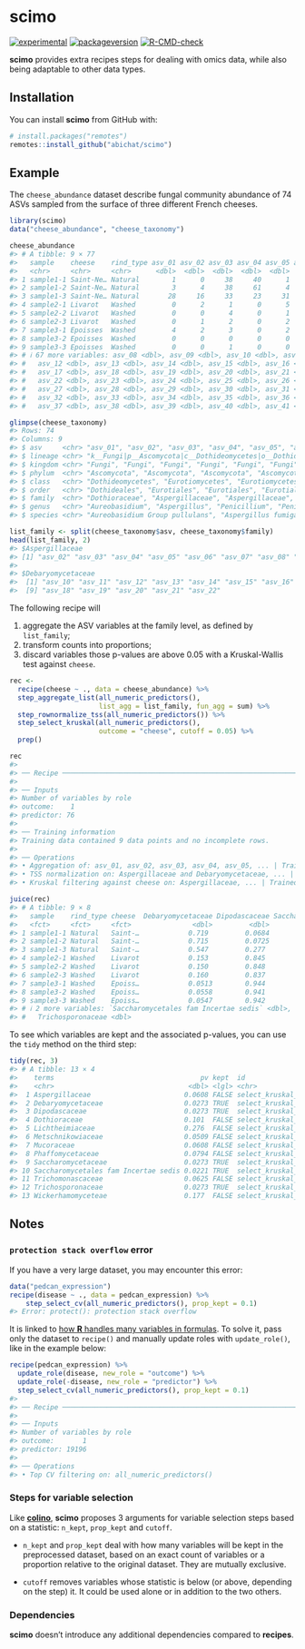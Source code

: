 
<!-- README.md is generated from README.Rmd. Please edit that file -->

# scimo

<!-- badges: start -->

[![experimental](https://img.shields.io/badge/lifecycle-experimental-orange.svg)](https://lifecycle.r-lib.org/articles/stages.html#experimental)
[![packageversion](https://img.shields.io/badge/version-0.0.0.9000-orange.svg)](commits/master)
[![R-CMD-check](https://github.com/abichat/scimo/actions/workflows/R-CMD-check.yaml/badge.svg)](https://github.com/abichat/scimo/actions/workflows/R-CMD-check.yaml)
<!-- badges: end -->

**scimo** provides extra recipes steps for dealing with omics data,
while also being adaptable to other data types.

## Installation

You can install **scimo** from GitHub with:

``` r
# install.packages("remotes")
remotes::install_github("abichat/scimo")
```

## Example

The `cheese_abundance` dataset describe fungal community abundance of 74
ASVs sampled from the surface of three different French cheeses.

``` r
library(scimo)
data("cheese_abundance", "cheese_taxonomy")

cheese_abundance
#> # A tibble: 9 × 77
#>   sample    cheese    rind_type asv_01 asv_02 asv_03 asv_04 asv_05 asv_06 asv_07
#>   <chr>     <chr>     <chr>      <dbl>  <dbl>  <dbl>  <dbl>  <dbl>  <dbl>  <dbl>
#> 1 sample1-1 Saint-Ne… Natural        1      0     38     40      1      2     31
#> 2 sample1-2 Saint-Ne… Natural        3      4     38     61      4      4     48
#> 3 sample1-3 Saint-Ne… Natural       28     16     33     23     31     29     21
#> 4 sample2-1 Livarot   Washed         0      2      1      0      5      1      0
#> 5 sample2-2 Livarot   Washed         0      0      4      0      1      1      2
#> 6 sample2-3 Livarot   Washed         0      1      2      0      2      1      0
#> 7 sample3-1 Epoisses  Washed         4      2      3      0      2      5      0
#> 8 sample3-2 Epoisses  Washed         0      0      0      0      0      0      0
#> 9 sample3-3 Epoisses  Washed         0      0      1      0      0      0      2
#> # ℹ 67 more variables: asv_08 <dbl>, asv_09 <dbl>, asv_10 <dbl>, asv_11 <dbl>,
#> #   asv_12 <dbl>, asv_13 <dbl>, asv_14 <dbl>, asv_15 <dbl>, asv_16 <dbl>,
#> #   asv_17 <dbl>, asv_18 <dbl>, asv_19 <dbl>, asv_20 <dbl>, asv_21 <dbl>,
#> #   asv_22 <dbl>, asv_23 <dbl>, asv_24 <dbl>, asv_25 <dbl>, asv_26 <dbl>,
#> #   asv_27 <dbl>, asv_28 <dbl>, asv_29 <dbl>, asv_30 <dbl>, asv_31 <dbl>,
#> #   asv_32 <dbl>, asv_33 <dbl>, asv_34 <dbl>, asv_35 <dbl>, asv_36 <dbl>,
#> #   asv_37 <dbl>, asv_38 <dbl>, asv_39 <dbl>, asv_40 <dbl>, asv_41 <dbl>, …

glimpse(cheese_taxonomy)
#> Rows: 74
#> Columns: 9
#> $ asv     <chr> "asv_01", "asv_02", "asv_03", "asv_04", "asv_05", "asv_06", "a…
#> $ lineage <chr> "k__Fungi|p__Ascomycota|c__Dothideomycetes|o__Dothideales|f__D…
#> $ kingdom <chr> "Fungi", "Fungi", "Fungi", "Fungi", "Fungi", "Fungi", "Fungi",…
#> $ phylum  <chr> "Ascomycota", "Ascomycota", "Ascomycota", "Ascomycota", "Ascom…
#> $ class   <chr> "Dothideomycetes", "Eurotiomycetes", "Eurotiomycetes", "Euroti…
#> $ order   <chr> "Dothideales", "Eurotiales", "Eurotiales", "Eurotiales", "Euro…
#> $ family  <chr> "Dothioraceae", "Aspergillaceae", "Aspergillaceae", "Aspergill…
#> $ genus   <chr> "Aureobasidium", "Aspergillus", "Penicillium", "Penicillium", …
#> $ species <chr> "Aureobasidium Group pullulans", "Aspergillus fumigatus", "Pen…
```

``` r
list_family <- split(cheese_taxonomy$asv, cheese_taxonomy$family)
head(list_family, 2)
#> $Aspergillaceae
#> [1] "asv_02" "asv_03" "asv_04" "asv_05" "asv_06" "asv_07" "asv_08" "asv_09"
#> 
#> $Debaryomycetaceae
#>  [1] "asv_10" "asv_11" "asv_12" "asv_13" "asv_14" "asv_15" "asv_16" "asv_17"
#>  [9] "asv_18" "asv_19" "asv_20" "asv_21" "asv_22"
```

The following recipe will

1.  aggregate the ASV variables at the family level, as defined by
    `list_family`;
2.  transform counts into proportions;
3.  discard variables those p-values are above 0.05 with a
    Kruskal-Wallis test against `cheese`.

``` r
rec <-
  recipe(cheese ~ ., data = cheese_abundance) %>% 
  step_aggregate_list(all_numeric_predictors(),
                      list_agg = list_family, fun_agg = sum) %>%
  step_rownormalize_tss(all_numeric_predictors()) %>% 
  step_select_kruskal(all_numeric_predictors(), 
                      outcome = "cheese", cutoff = 0.05) %>%
  prep()

rec
#> 
#> ── Recipe ──────────────────────────────────────────────────────────────────────
#> 
#> ── Inputs
#> Number of variables by role
#> outcome:    1
#> predictor: 76
#> 
#> ── Training information
#> Training data contained 9 data points and no incomplete rows.
#> 
#> ── Operations
#> • Aggregation of: asv_01, asv_02, asv_03, asv_04, asv_05, ... | Trained
#> • TSS normalization on: Aspergillaceae and Debaryomycetaceae, ... | Trained
#> • Kruskal filtering against cheese on: Aspergillaceae, ... | Trained

juice(rec)
#> # A tibble: 9 × 8
#>   sample    rind_type cheese  Debaryomycetaceae Dipodascaceae Saccharomycetaceae
#>   <fct>     <fct>     <fct>               <dbl>         <dbl>              <dbl>
#> 1 sample1-1 Natural   Saint-…            0.719         0.0684           0.113   
#> 2 sample1-2 Natural   Saint-…            0.715         0.0725           0.119   
#> 3 sample1-3 Natural   Saint-…            0.547         0.277            0.0938  
#> 4 sample2-1 Washed    Livarot            0.153         0.845            0.000854
#> 5 sample2-2 Washed    Livarot            0.150         0.848            0.00106 
#> 6 sample2-3 Washed    Livarot            0.160         0.837            0.00108 
#> 7 sample3-1 Washed    Epoiss…            0.0513        0.944            0.00327 
#> 8 sample3-2 Washed    Epoiss…            0.0558        0.941            0.00321 
#> 9 sample3-3 Washed    Epoiss…            0.0547        0.942            0.00329 
#> # ℹ 2 more variables: `Saccharomycetales fam Incertae sedis` <dbl>,
#> #   Trichosporonaceae <dbl>
```

To see which variables are kept and the associated p-values, you can use
the `tidy` method on the third step:

``` r
tidy(rec, 3)
#> # A tibble: 13 × 4
#>    terms                                    pv kept  id                  
#>    <chr>                                 <dbl> <lgl> <chr>               
#>  1 Aspergillaceae                       0.0608 FALSE select_kruskal_rtUAJ
#>  2 Debaryomycetaceae                    0.0273 TRUE  select_kruskal_rtUAJ
#>  3 Dipodascaceae                        0.0273 TRUE  select_kruskal_rtUAJ
#>  4 Dothioraceae                         0.101  FALSE select_kruskal_rtUAJ
#>  5 Lichtheimiaceae                      0.276  FALSE select_kruskal_rtUAJ
#>  6 Metschnikowiaceae                    0.0509 FALSE select_kruskal_rtUAJ
#>  7 Mucoraceae                           0.0608 FALSE select_kruskal_rtUAJ
#>  8 Phaffomycetaceae                     0.0794 FALSE select_kruskal_rtUAJ
#>  9 Saccharomycetaceae                   0.0273 TRUE  select_kruskal_rtUAJ
#> 10 Saccharomycetales fam Incertae sedis 0.0221 TRUE  select_kruskal_rtUAJ
#> 11 Trichomonascaceae                    0.0625 FALSE select_kruskal_rtUAJ
#> 12 Trichosporonaceae                    0.0273 TRUE  select_kruskal_rtUAJ
#> 13 Wickerhamomyceteae                   0.177  FALSE select_kruskal_rtUAJ
```

## Notes

### `protection stack overflow` error

If you have a very large dataset, you may encounter this error:

``` r
data("pedcan_expression")
recipe(disease ~ ., data = pedcan_expression) %>% 
    step_select_cv(all_numeric_predictors(), prop_kept = 0.1) 
#> Error: protect(): protection stack overflow
```

It is linked to [how **R** handles many variables in
formulas](https://github.com/tidymodels/recipes/issues/467). To solve
it, pass only the dataset to `recipe()` and manually update roles with
`update_role()`, like in the example below:

``` r
recipe(pedcan_expression) %>% 
  update_role(disease, new_role = "outcome") %>% 
  update_role(-disease, new_role = "predictor") %>% 
  step_select_cv(all_numeric_predictors(), prop_kept = 0.1) 
#> 
#> ── Recipe ──────────────────────────────────────────────────────────────────────
#> 
#> ── Inputs
#> Number of variables by role
#> outcome:       1
#> predictor: 19196
#> 
#> ── Operations
#> • Top CV filtering on: all_numeric_predictors()
```

### Steps for variable selection

Like [**colino**](https://github.com/stevenpawley/colino), **scimo**
proposes 3 arguments for variable selection steps based on a statistic:
`n_kept`, `prop_kept` and `cutoff`.

- `n_kept` and `prop_kept` deal with how many variables will be kept in
  the preprocessed dataset, based on an exact count of variables or a
  proportion relative to the original dataset. They are mutually
  exclusive.

- `cutoff` removes variables whose statistic is below (or above,
  depending on the step) it. It could be used alone or in addition to
  the two others.

### Dependencies

**scimo** doesn’t introduce any additional dependencies compared to
**recipes**.

